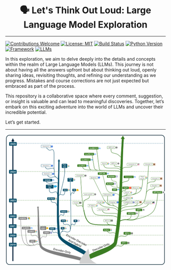 <div align="center">
  <h1>🗣 Let's Think Out Loud: Large Language Model Exploration</h1>
</div>

---

[![Contributions Welcome](https://img.shields.io/badge/contributions-welcome-brightgreen)](https://github.com/astorfi/LLM-Alignment-Project-Template/issues)
[![License: MIT](https://img.shields.io/badge/License-MIT-yellow.svg)](https://opensource.org/licenses/MIT)
[![Build Status](https://github.com/astorfi/LLM-Alignment-Project-Template/actions/workflows/ci.yml/badge.svg)](https://github.com/astorfi/LLM-Alignment-Project-Template/actions)
[![Python Version](https://img.shields.io/badge/python-3.8%2B-blue)](https://www.python.org/)
[![Framework](https://img.shields.io/badge/Framework-PyTorch-orange)](https://pytorch.org/)
[![LLMs](https://img.shields.io/badge/LLMs-GPT2%20|%20LLAMA%20|%20BLOOM-red)](https://github.com)


In this exploration, we aim to delve deeply into the details and concepts within the realm of Large Language Models (LLMs). This journey is not about having all the answers upfront but about thinking out loud, openly sharing ideas, revisiting thoughts, and refining our understanding as we progress. Mistakes and course corrections are not just expected but embraced as part of the process.

This repository is a collaborative space where every comment, suggestion, or insight is valuable and can lead to meaningful discoveries. Together, let’s embark on this exciting adventure into the world of LLMs and uncover their incredible potential.

Let’s get started.

---
<p align="center">
  <img src="./Figures/LLM_history.png" alt="LLM tree" width="900">
</p>

